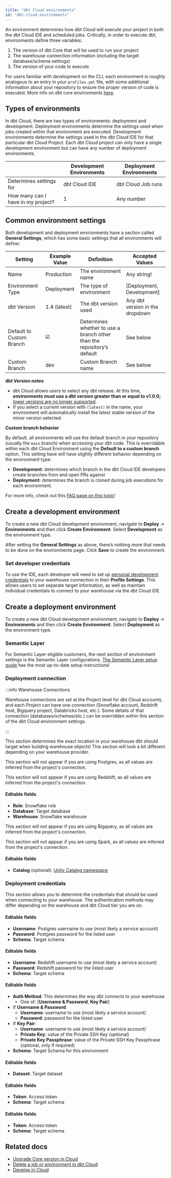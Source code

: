 ```yaml
---
title: "dbt Cloud environments"
id: "dbt-cloud-environments"
---
```



An environment determines how dbt Cloud will execute your project in both the dbt Cloud IDE and scheduled jobs. Critically, in order to execute dbt, environments define three variables:

1. The version of dbt Core that will be used to run your project
2. The warehouse connection information (including the target database/schema settings)
3. The version of your code to execute

For users familiar with development on the CLI, each environment is roughly analogous to an entry in your `profiles.yml` file, with some additional information about your repository to ensure the proper version of code is executed. More info on dbt core environments [here](/docs/collaborate/environments/dbt-core-environments.md).

## Types of environments

In dbt Cloud, there are two types of environments: deployment and development. Deployment environments determine the settings used when jobs created within that environment are executed. Development environments determine the settings used in the dbt Cloud IDE for that particular dbt Cloud Project. Each dbt Cloud project can only have a single development environment but can have any number of deployment environments.

|  | Development Environments | Deployment Environments |
| --- | --- | --- |
| Determines settings for | dbt Cloud IDE | dbt Cloud Job runs |
| How many can I have in my project? | 1 | Any number |

## Common environment settings

Both development and deployment environments have a section called **General Settings**, which has some basic settings that all environments will define:

| Setting | Example Value | Definition | Accepted Values |
| --- | --- | --- | --- |
| Name | Production  | The environment name  | Any string! |
| Environment Type | Deployment | The type of environment | [Deployment, Development] |
| dbt Version | 1.4 (latest) | The dbt version used  | Any dbt version in the dropdown |
| Default to Custom Branch | ☑️ | Determines whether to use a branch other than the repository’s default  | See below |
| Custom Branch | dev | Custom Branch name | See below |

**dbt Version notes**

- dbt Cloud allows users to select any dbt release. At this time, **environments must use a dbt version greater than or equal to v1.0.0;** [lower versions are no longer supported](/docs/dbt-versions/upgrade-core-in-cloud).
- If you select a current version with `(latest)` in the name, your environment will automatically install the latest stable version of the minor version selected.

**Custom branch behavior**

By default, all environments will use the default branch in your repository (usually the `main` branch) when accessing your dbt code. This is overridable within each dbt Cloud Environment using the **Default to a custom branch** option. This setting have will have slightly different behavior depending on the environment type:

- **Development**: determines which branch in the dbt Cloud IDE developers create branches from and open PRs against
- **Deployment:** determines the branch is cloned during job executions for each environment.

For more info, check out this [FAQ page on this topic](/docs/faqs/Environments/custom-branch-settings)!

## Create a development environment

To create a new dbt Cloud development environment, navigate to **Deploy** -> **Environments** and then click **Create Environment**. Select **Development** as the environment type.

After setting the **General Settings** as above, there’s nothing more that needs to be done on the environments page. Click **Save** to create the environment.

### Set developer credentials

To use the IDE, each developer will need to set up [personal development credentials](/docs/cloud/develop-in-the-cloud#access-the-cloud-ide) to your warehouse connection in their **Profile Settings**. This allows users to set separate target information, as well as maintain individual credentials to connect to your warehouse via the dbt Cloud IDE.


<Lightbox src="/img/docs/dbt-cloud/refresh-ide/new-environment-fields.png" width="100" height="100" title="Creating a development environment"/>

## Create a deployment environment

To create a new dbt Cloud development environment, navigate to **Deploy** -> **Environments** and then click **Create Environment**. Select **Deployment** as the environment type.

### Semantic Layer

For Semantic Layer-eligible customers, the next section of environment settings is the Semantic Layer configurations. [The Semantic Layer setup guide](/docs/use-dbt-semantic-layer/setup-dbt-semantic-layer) has the most up-to-date setup instructions!

### Deployment connection

:::info Warehouse Connections

 Warehouse connections are set at the Project level for dbt Cloud accounts, and each Project can have one connection (Snowflake account, Redshift host, Bigquery project, Databricks host, etc.). Some details of that connection (databases/schemas/etc.) can be overridden within this section of the dbt Cloud environment settings.

:::

This section determines the exact location in your warehouse dbt should target when building warehouse objects! This section will look a bit different depending on your warehouse provider.

<WHCode>


<div warehouse="Postgres">

This section will not appear if you are using Postgres, as all values are inferred from the project's connection.

</div>

<div warehouse="Redshift">

This section will not appear if you are using Redshift, as all values are inferred from the project's connection.

</div>

<div warehouse="Snowflake">

<Lightbox src="/img/docs/collaborate/snowflake-deploy-env-deploy-connection.png" title="Snowflake Deployment Connection Settings"/>

#### Editable fields

- **Role**: Snowflake role
- **Database**: Target database
- **Warehouse**: Snowflake warehouse

</div>

<div warehouse="Bigquery">

This section will not appear if you are using Bigquery, as all values are inferred from the project's connection.

</div>

<div warehouse="Spark">

This section will not appear if you are using Spark, as all values are inferred from the project's connection.

</div>

<div warehouse="Databricks">

<Lightbox src="/img/docs/collaborate/databricks-deploy-env-deploy-connection.png" title="Databricks Deployment Connection Settings"/>

#### Editable fields

- **Catalog** (optional): [Unity Catalog namespace](/reference/warehouse-setups/databricks-setup.md)

</div>

</WHCode>


### Deployment credentials

This section allows you to determine the credentials that should be used when connecting to your warehouse. The authentication methods may differ depending on the warehouse and dbt Cloud tier you are on.

<WHCode>

<div warehouse="Postgres">

<Lightbox src="/img/docs/collaborate/postgres-deploy-env-deploy-credentials.png" title="Postgres Deployment Credentials Settings"/>

#### Editable fields

- **Username**: Postgres username to use (most likely a service account)
- **Password**: Postgres password for the listed user
- **Schema**: Target schema

</div>

<div warehouse="Redshift">

<Lightbox src="/img/docs/collaborate/postgres-deploy-env-deploy-credentials.png" title="Redshift Deployment Credentials Settings"/>

#### Editable fields

- **Username**: Redshift username to use (most likely a service account)
- **Password**: Redshift password for the listed user
- **Schema**: Target schema

</div>

<div warehouse="Snowflake">

<Lightbox src="/img/docs/collaborate/snowflake-deploy-env-deploy-credentials.png" title="Snowflake Deployment Credentials Settings"/>

#### Editable fields

- **Auth Method**: This determines the way dbt connects to your warehouse
  - One of: [**Username & Password**, **Key Pair**]
- If **Username & Password**:
  - **Username**: username to use (most likely a service account)
  - **Password**: password for the listed user
- If **Key Pair**:
  - **Username**: username to use (most likely a service account)
  - **Private Key**: value of the Private SSH Key (optional)
  - **Private Key Passphrase**: value of the Private SSH Key Passphrase (optional, only if required)
- **Schema**: Target Schema for this environment

</div>

<div warehouse="Bigquery">

<Lightbox src="/img/docs/collaborate/bigquery-deploy-env-deploy-credentials.png" title="Bigquery Deployment Credentials Settings"/>

#### Editable fields

- **Dataset**: Target dataset

</div>

<div warehouse="Spark">

<Lightbox src="/img/docs/collaborate/spark-deploy-env-deploy-credentials.png" title="Spark Deployment Credentials Settings"/>

#### Editable fields

- **Token**: Access token
- **Schema**: Target schema

</div>

<div warehouse="Databricks">

<Lightbox src="/img/docs/collaborate/spark-deploy-env-deploy-credentials.png" title="Databricks Deployment Credentials Settings"/>

#### Editable fields

- **Token**: Access token
- **Schema**: Target schema

</div>

</WHCode>


## Related docs

- [Upgrade Core version in Cloud](/docs/dbt-versions/upgrade-core-in-cloud)
- [Delete a job or environment in dbt Cloud](/docs/faqs/Environments/delete-environment-job)
- [Develop in Cloud](/docs/cloud/develop-in-the-cloud)
